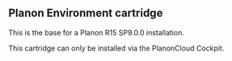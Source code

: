Planon Environment cartridge
----------------------------

This is the base for a Planon R15 SP9.0.0 installation.

This cartridge can only be installed via the PlanonCloud Cockpit.
